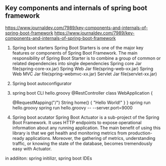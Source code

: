 ## Key components and internals of spring boot framework 
https://www.journaldev.com/7989/key-components-and-internals-of-spring-boot-framework
https://www.journaldev.com/7989/key-components-and-internals-of-spring-boot-framework

1. Spring boot starters
   Spring Boot Starters is one of the major key features or components of Spring Boot Framework. The main responsibility of Spring Boot Starter is to combine a group of common or related dependencies into single dependencies
   Spring core Jar file(spring-core-xx.jar)
   Spring Web Jar file(spring-web-xx.jar)
   Spring Web MVC Jar file(spring-webmvc-xx.jar)
   Servlet Jar file(servlet-xx.jar)
   
2. Spring boot autoconfigurator 
3. spring boot CLI
hello.groovy
   @RestController
   class WebApplication {

   @RequestMapping("/")
   String home() {
   "Hello World!"
   }
}
   spring run hello.groovy
   spring run hello.groovy -- --server.port=9000
   

   
4. Spring boot acutator
   Spring Boot Actuator is a sub-project of the Spring Boot Framework. It uses HTTP endpoints to expose operational information about any running application.
   The main benefit of using this library is that we get health and monitoring metrics from production-ready applications. Moreover, the gathering of metrics, understanding traffic, or knowing the state of the database, becomes tremendously easy with Actuator.
   

in addiiton: spring initilizr, spring boot IDEs 
